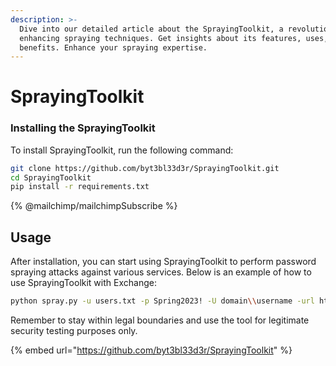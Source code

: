 ```yaml
---
description: >-
  Dive into our detailed article about the SprayingToolkit, a revolutionary tool
  enhancing spraying techniques. Get insights about its features, uses, and
  benefits. Enhance your spraying expertise.
---
```


# SprayingToolkit

### Installing the SprayingToolkit

To install SprayingToolkit, run the following command:

```bash
git clone https://github.com/byt3bl33d3r/SprayingToolkit.git
cd SprayingToolkit
pip install -r requirements.txt
```

{% @mailchimp/mailchimpSubscribe %}

## Usage

After installation, you can start using SprayingToolkit to perform password spraying attacks against various services. Below is an example of how to use SprayingToolkit with Exchange:

```bash
python spray.py -u users.txt -p Spring2023! -U domain\\username -url https://outlook.office365.com -t 5
```

Remember to stay within legal boundaries and use the tool for legitimate security testing purposes only.

{% embed url="https://github.com/byt3bl33d3r/SprayingToolkit" %}
